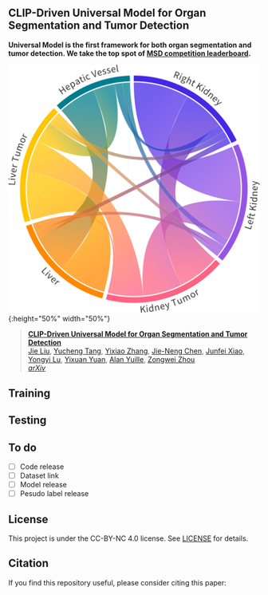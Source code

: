 ## CLIP-Driven Universal Model for Organ Segmentation and Tumor Detection
**Universal Model is the first framework for both organ segmentation and tumor detection. We take the top spot of [MSD competition leaderboard](https://decathlon-10.grand-challenge.org/evaluation/challenge/leaderboard/).**

![](teaser.png){:height="50%" width="50%"}

> [**CLIP-Driven Universal Model for Organ Segmentation and Tumor Detection**]()               
> [Jie Liu](https://ljwztc.github.io), [Yucheng Tang](https://tangy5.github.io), [Yixiao Zhang](https://scholar.google.com/citations?user=lU3wroMAAAAJ&hl=zh-CN), [Jie-Neng Chen](https://scholar.google.com/citations?user=yLYj88sAAAAJ&hl=zh-CN),  [Junfei Xiao](https://lambert-x.github.io), [Yongyi Lu](https://scholar.google.com/citations?user=rIJ99V4AAAAJ&hl=zh-TW), [Yixuan Yuan](https://scholar.google.com.au/citations?user=Aho5Jv8AAAAJ&hl=en), [Alan Yuille](https://scholar.google.com/citations?user=FJ-huxgAAAAJ&hl=zh-CN), [Zongwei Zhou](https://www.zongweiz.com)  
> *[arXiv]()* 

## Training

## Testing

## To do
- [ ] Code release
- [ ] Dataset link
- [ ] Model release
- [ ] Pesudo label release

## License

This project is under the CC-BY-NC 4.0 license. See [LICENSE](LICENSE) for details.

## Citation

If you find this repository useful, please consider citing this paper:

